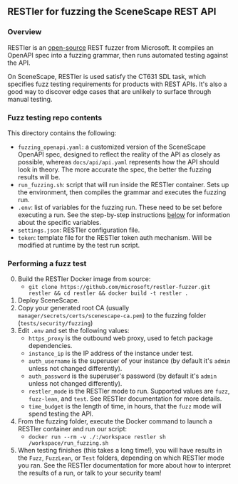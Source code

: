 ## RESTler for fuzzing the SceneScape REST API

### Overview

RESTler is an [open-source](https://github.com/microsoft/restler-fuzzer) REST fuzzer from Microsoft. It compiles an OpenAPI spec into a fuzzing grammar, then runs automated testing against the API.

On SceneScape, RESTler is used satisfy the CT631 SDL task, which specifies fuzz testing requirements for products with REST APIs. It's also a good way to discover edge cases that are unlikely to surface through manual testing.

### Fuzz testing repo contents

This directory contains the following:

- `fuzzing_openapi.yaml`: a customized version of the SceneScape OpenAPI spec, designed to reflect the reality of the API as closely as possible, whereas `docs/api/api.yaml` represents how the API should look in theory. The more accurate the spec, the better the fuzzing results will be.
- `run_fuzzing.sh`: script that will run inside the RESTler container. Sets up the environment, then compiles the grammar and executes the fuzzing run.
- `.env`: list of variables for the fuzzing run. These need to be set before executing a run. See the step-by-step instructions [below](#performing-a-fuzz-test) for information about the specific variables.
- `settings.json`: RESTler configuration file.
- `token`: template file for the RESTler token auth mechanism. Will be modified at runtime by the test run script.

### Performing a fuzz test

0. Build the RESTler Docker image from source:
   - `git clone https://github.com/microsoft/restler-fuzzer.git restler && cd restler && docker build -t restler .`
1. Deploy SceneScape.
2. Copy your generated root CA (usually `manager/secrets/certs/scenescape-ca.pem`) to the fuzzing folder (`tests/security/fuzzing`)
3. Edit `.env` and set the following values:
   - `https_proxy` is the outbound web proxy, used to fetch package dependencies.
   - `instance_ip` is the IP address of the instance under test.
   - `auth_username` is the superuser of your instance (by default it's `admin` unless not changed differently).
   - `auth_password` is the superuser's password (by default it's `admin` unless not changed differently).
   - `restler_mode` is the RESTler mode to run. Supported values are `fuzz`, `fuzz-lean`, and `test`. See RESTler documentation for more details.
   - `time_budget` is the length of time, in hours, that the `fuzz` mode will spend testing the API.
4. From the fuzzing folder, execute the Docker command to launch a RESTler container and run our script:
   - `docker run --rm -v ./:/workspace restler sh /workspace/run_fuzzing.sh`
5. When testing finishes (this takes a long time!), you will have results in the `Fuzz`, `FuzzLean`, or `Test` folders, depending on which RESTler mode you ran. See the RESTler documentation for more about how to interpret the results of a run, or talk to your security team!
